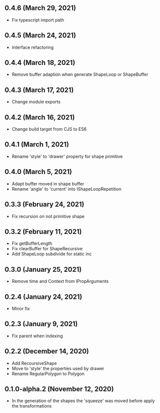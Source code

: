 ## 0.4.6 (March 29, 2021)

- Fix typescript import path

## 0.4.5 (March 24, 2021)

- Interface refactoring

## 0.4.4 (March 18, 2021)

- Remove buffer adaption when generate ShapeLoop or ShapeBuffer

## 0.4.3 (March 17, 2021)

- Change module exports

## 0.4.2 (March 16, 2021)

- Change build target from CJS to ES6

## 0.4.1 (March 1, 2021)

- Rename 'style' to 'drawer' property for shape primitive

## 0.4.0 (March 5, 2021)

- Adapt buffer moved in shape buffer
- Rename 'angle' to 'current' into IShapeLoopRepetition

## 0.3.3 (February 24, 2021)

- Fix recursion on not primitive shape

## 0.3.2 (February 11, 2021)

- Fix getBufferLength
- Fix clearBuffer for ShapeRecursive
- Add ShapeLoop subdivide for static inc

## 0.3.0 (January 25, 2021)

- Remove time and Context from IPropArguments

## 0.2.4 (January 24, 2021)

- Minor fix

## 0.2.3 (January 9, 2021)

- Fix parent when indexing

## 0.2.2 (December 14, 2020)

- Add RecoursiveShape
- Move to 'style' the properties used by drawer
- Rename RegularPolygon to Polygon

## 0.1.0-alpha.2 (November 12, 2020)

- In the generation of the shapes the 'squeeze' was moved before apply the transformations
